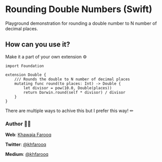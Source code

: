 # Rounding Double Numbers (Swift)

Playground demonstration for rounding a double number to N number of decimal places.

## How can you use it?
Make it a part of your own extension ⚙

```
import Foundation

extension Double {
    /// Rounds the double to N number of decimal places
    mutating func round(to places: Int) -> Double {
        let divisor = pow(10.0, Double(places))
        return Darwin.round(self * divisor) / divisor
    }
}
```

There are multiple ways to achive this but I prefer this way! ✏

### Author 🙏🏻
**Web**: [Khawaja Farooq](http://khawajafarooq.github.io)

**Twitter**: [@khfarooq](https://twitter.com/khfarooq)

**Medium**: [@khfarooq](https://medium.com/@khfarooq)




